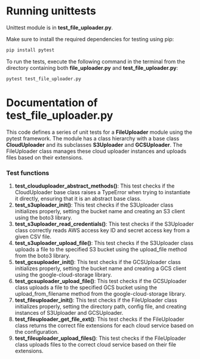 
# Running unittests

Unittest module is in  **test_file_uploader.py**.

Make sure to install the required dependencies for testing using pip:

```sh
pip install pytest
```

To run the tests, execute the following command in the terminal from the directory containing both **file_uploader.py** and **test_file_uploader.py**:

```sh
pytest test_file_uploader.py
```

# Documentation of **test_file_uploader.py**

This code defines a series of unit tests for a **FileUploader** module using the pytest framework. The module has a class hierarchy with a base class **CloudUploader** and its subclasses **S3Uploader** and **GCSUploader**. The FileUploader class manages these cloud uploader instances and uploads files based on their extensions.

### Test functions 
1.	**test_clouduploader_abstract_methods()**: This test checks if the CloudUploader base class raises a TypeError when trying to instantiate it directly, ensuring that it is an abstract base class.
2.	**test_s3uploader_init()**: This test checks if the S3Uploader class initializes properly, setting the bucket name and creating an S3 client using the boto3 library.
3.	**test_s3uploader_read_credentials()**: This test checks if the S3Uploader class correctly reads AWS access key ID and secret access key from a given CSV file.
4.	**test_s3uploader_upload_file()**: This test checks if the S3Uploader class uploads a file to the specified S3 bucket using the upload_file method from the boto3 library.
5.	**test_gcsuploader_init()**: This test checks if the GCSUploader class initializes properly, setting the bucket name and creating a GCS client using the google-cloud-storage library.
6.	**test_gcsuploader_upload_file()**: This test checks if the GCSUploader class uploads a file to the specified GCS bucket using the upload_from_filename method from the google-cloud-storage library.
7.	**test_fileuploader_init()**: This test checks if the FileUploader class initializes properly, setting the directory path, config file, and creating instances of S3Uploader and GCSUploader.
8.	**test_fileuploader_get_file_ext()**: This test checks if the FileUploader class returns the correct file extensions for each cloud service based on the configuration.
9.	**test_fileuploader_upload_files()**: This test checks if the FileUploader class uploads files to the correct cloud service based on their file extensions.
